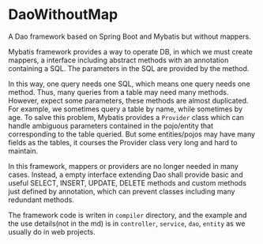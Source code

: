 # DaoWithoutMap
A Dao framework based on Spring Boot and Mybatis but without mappers.

Mybatis framework provides a way to operate DB, in which we must create mappers, a interface including abstract methods
with an annotation containing a SQL. The parameters in the SQL are provided by the method.

  In this way, one query needs one SQL, which means one query needs one method. Thus, many queries from a table may need
many methods. However, expect some parameters, these methods are almost duplicated. For example, we sometimes query a
table by name, while sometimes by age. To salve this problem, Mybatis provides a `Provider` class which can handle ambiguous
parameters contained in the pojo/entity that corresponding to the table queried. But some entities/pojos may have many
fields as the tables, it courses the Provider class very long and hard to maintain.

In this framework, mappers or providers are no longer needed in many cases. Instead, a empty interface extending Dao
shall provide basic and useful SELECT, INSERT, UPDATE, DELETE methods and custom methods just defined by annotation,
which can prevent classes including many redundant methods.

The framework code is writen in `compiler` directory, and the example and the use details(not in the md) is in
`controller`, `service`, `dao`, `entity` as we usually do in web projects.